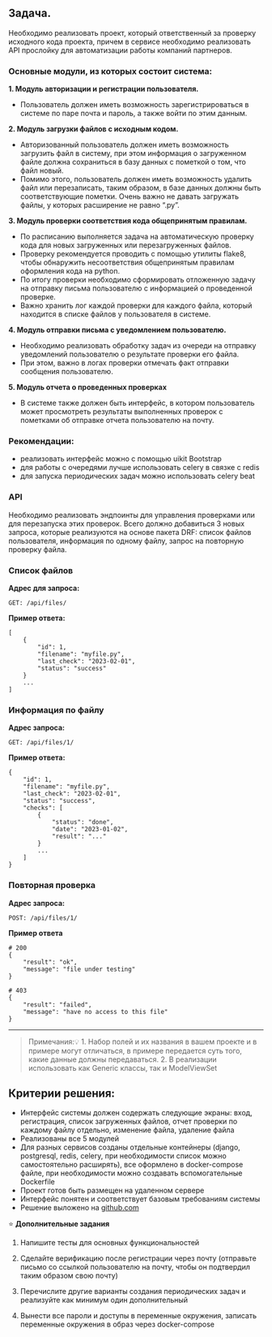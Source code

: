 ## Задача.

Необходимо реализовать проект, который ответственный за проверку исходного кода проекта, причем в сервисе необходимо реализовать API прослойку для автоматизации работы компаний партнеров.

### Основные модули, из которых состоит система:

**1. Модуль авторизации и регистрации пользователя.**

- Пользователь должен иметь возможность зарегистрироваться в системе по паре почта и пароль, а также войти по этим данным.

**2. Модуль загрузки файлов с исходным кодом.**

- Авторизованный пользователь должен иметь возможность загрузить файл в систему, при этом информация о загруженном файле должна сохраниться в базу данных с пометкой о том, что файл новый. 
- Помимо этого, пользователь должен иметь возможность удалить файл или перезаписать, таким образом, в базе данных должны быть соответствующие пометки. Очень важно не давать загружать файлы, у которых расширение не равно “.py”.

**3. Модуль проверки соответствия кода общепринятым правилам.**

- По расписанию выполняется задача на автоматическую проверку кода для новых загруженных или перезагруженных файлов. 
- Проверку рекомендуется проводить с помощью утилиты flake8, чтобы обнаружить несоответствия общепринятым правилам оформления кода на python. 
- По итогу проверки необходимо сформировать отложенную задачу на отправку письма пользователю с информацией о проведенной проверке. 
- Важно хранить лог каждой проверки для каждого файла, который находится в списке файлов у пользователя в системе.

**4. Модуль отправки письма с уведомлением пользователю.**

- Необходимо реализовать обработку задач из очереди на отправку уведомлений пользователю о результате проверки его файла. 
- При этом, важно в логах проверки отмечать факт отправки сообщения пользователю.

**5. Модуль отчета о проведенных проверках**

- В системе также должен быть интерфейс, в котором пользователь может просмотреть результаты выполненных проверок с пометками об отправке отчета пользователю на почту.

### Рекомендации:

-   реализовать интерфейс можно с помощью uikit Bootstrap
-   для работы с очередями лучше использовать celery в связке с redis
-   для запуска периодических задач можно использовать celery beat

### API

Необходимо реализовать эндпоинты для управления проверками или для перезапуска этих проверок. Всего должно добавиться 3 новых запроса, которые реализуются на основе пакета DRF: список файлов пользователя, информация по одному файлу, запрос на повторную проверку файла.

### Список файлов

**Адрес для запроса:**

```
GET: /api/files/
```

**Пример ответа:**

```
[
	{
		"id": 1,
		"filename": "myfile.py",
		"last_check": "2023-02-01",
		"status": "success"
	}
	...
]
```

### Информация по файлу

**Адрес запроса:**

```
GET: /api/files/1/
```

**Пример ответа:**

```
{
	"id": 1,
	"filename": "myfile.py",
	"last_check": "2023-02-01",
	"status": "success",
	"checks": [
		{
			"status": "done",
			"date": "2023-01-02",
			"result": "..."
		}
		...
	]
}
```
### Повторная проверка

**Адрес запроса:**

```
POST: /api/files/1/
```

**Пример ответа**

```
# 200
{
	"result": "ok",
	"message": "file under testing"
}

# 403
{
	"result": "failed",
	"message": "have no access to this file"
}
```

----------

> Примечания:💡 1. Набор полей и их названия в вашем проекте и в примере могут отличаться, в примере передается суть того, какие данные должны передаваться. 2. В реализации использовать как Generic классы, так и ModelViewSet


## Критерии решения:

-   Интерфейс системы должен содержать следующие экраны: вход, регистрация, список загруженных файлов, отчет проверки по каждому файлу отдельно, изменение файла, удаление файла
-   Реализованы все 5 модулей
-   Для разных сервисов созданы отдельные контейнеры (django, postgresql, redis, celery, при необходимости список можно самостоятельно расширять), все оформлено в docker-compose файле, при необходимости можно создавать вспомогательные Dockerfile
-   Проект готов быть размещен на удаленном сервере
-   Интерфейс понятен и соответствует базовым требованиям системы
-   Решение выложено на [github.com](http://github.com/)

 ⭐ **Дополнительные задания**

1.  Напишите тесты для основных функциональностей
    
2.  Сделайте верификацию после регистрации через почту (отправьте письмо со ссылкой пользователю на почту, чтобы он подтвердил таким образом свою почту)
    
3.  Перечислите другие варианты создания периодических задач и реализуйте как минимум один дополнительный
    
4.  Вынести все пароли и доступы в переменные окружения, записать переменные окружения в образ через docker-compose
    

